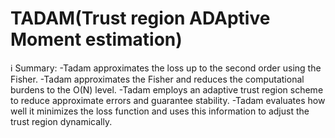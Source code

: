 # TADAM(Trust region ADAptive Moment estimation)

ℹ️ Summary:
-Tadam approximates the loss up to the second order using the Fisher. 
-Tadam approximates the Fisher and reduces the computational burdens to the O(N) level.
-Tadam employs an adaptive trust region scheme to reduce approximate errors and guarantee stability. 
-Tadam evaluates how well it minimizes the loss function and uses this information to adjust the trust region dynamically.

